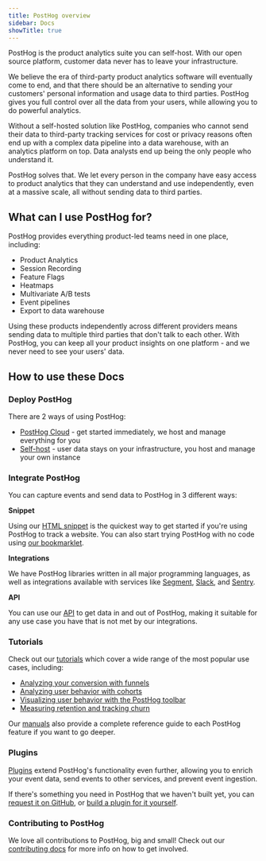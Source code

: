 ```yaml
---
title: PostHog overview
sidebar: Docs
showTitle: true
---
```


PostHog is the product analytics suite you can self-host. With our open source platform, customer data never has to leave your infrastructure.

We believe the era of third-party product analytics software will eventually come to end, and that there should be an alternative to sending your customers' personal information and usage data to third parties. PostHog gives you full control over all the data from your users, while allowing you to do powerful analytics.

Without a self-hosted solution like PostHog, companies who cannot send their data to third-party tracking services for cost or privacy reasons often end up with a complex data pipeline into a data warehouse, with an analytics platform on top. Data analysts end up being the only people who understand it.

PostHog solves that. We let every person in the company have easy access to product analytics that they can understand and use independently, even at a massive scale, all without sending data to third parties.

## What can I use PostHog for?

PostHog provides everything product-led teams need in one place, including:

- Product Analytics
- Session Recording
- Feature Flags
- Heatmaps
- Multivariate A/B tests
- Event pipelines
- Export to data warehouse

Using these products independently across different providers means sending data to multiple third parties that don't talk to each other. With PostHog, you can keep all your product insights on one platform - and we never need to see your users' data. 

## How to use these Docs

### Deploy PostHog

There are 2 ways of using PostHog:

* [PostHog Cloud](/docs/cloud) - get started immediately, we host and manage everything for you
* [Self-host](/docs/self-host) - user data stays on your infrastructure, you host and manage your own instance

### Integrate PostHog

You can capture events and send data to PostHog in 3 different ways:

**Snippet**

Using our [HTML snippet](/docs/integrate/client/snippet-installation) is the quickest way to get started if you're using PostHog to track a website. You can also start trying PostHog with no code using [our bookmarklet](/docs/integrate/client/snippet-installation#get-started-with-no-code).

**Integrations**

We have PostHog libraries written in all major programming languages, as well as integrations available with services like [Segment](/docs/integrate/third-party/segment), [Slack](/docs/integrate/webhooks/slack), and [Sentry](/docs/integrate/third-party/sentry).

**API**

You can use our [API](/docs/api/overview) to get data in and out of PostHog, making it suitable for any use case you have that is not met by our integrations. 

### Tutorials

Check out our [tutorials](/docs/tutorials) which cover a wide range of the most popular use cases, including: 

- [Analyzing your conversion with funnels](/docs/tutorials/funnels)
- [Analyzing user behavior with cohorts](/docs/tutorials/cohorts)
- [Visualizing user behavior with the PostHog toolbar](/docs/tutorials/toolbar)
- [Measuring retention and tracking churn](/docs/tutorials/retention)

Our [manuals](/docs/user-guides) also provide a complete reference guide to each PostHog feature if you want to go deeper. 

### Plugins

[Plugins](/docs/plugins/overview) extend PostHog's functionality even further, allowing you to enrich your event data, send events to other services, and prevent event ingestion.  

If there's something you need in PostHog that we haven't built yet, you can [request it on GitHub](https://github.com/PostHog/posthog/issues/new?labels=enhancement&template=feature_request.md), or [build a plugin for it yourself](/docs/plugins/build).

### Contributing to PostHog

We love all contributions to PostHog, big and small! Check out our [contributing docs](/docs/contributing) for more info on how to get involved. 
